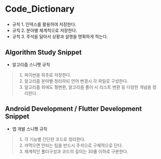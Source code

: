 # Code_Dictionary
 ### 
 - 규칙 1. 인덱스를 활용하여 저장한다.
 - 규칙 2. 분야별 체계적으로 저장한다.
 - 규칙 3. 주석을 달아서 상황과 설명을 명확하게 적는다.

## Algorithm Study Snippet 
- 알고리즘 스니펫 규칙 
> 1. 파이썬을 위주로 저장한다.
> 2. 알고리즘 분야별 정리하되 언어 변경시 각 파일로 구성한다.
> 3. 알고리즘 외에도 형변환, 알고리즘 풀이 시 리스트 변환 등 다양한 개념을 정리한다.

## Android Development / Flutter Development Snippet
- 앱 개발 스니펫 규칙 
> 1. 각 기능별 간단한 코드로 정리한다.
> 2. 까먹으면 안되는 팁을 반드시 주석으로 구체적으로 단다.
> 3. 체계적인 폴더구성과 코드의 길이는 30줄 이하로 구분한다.

